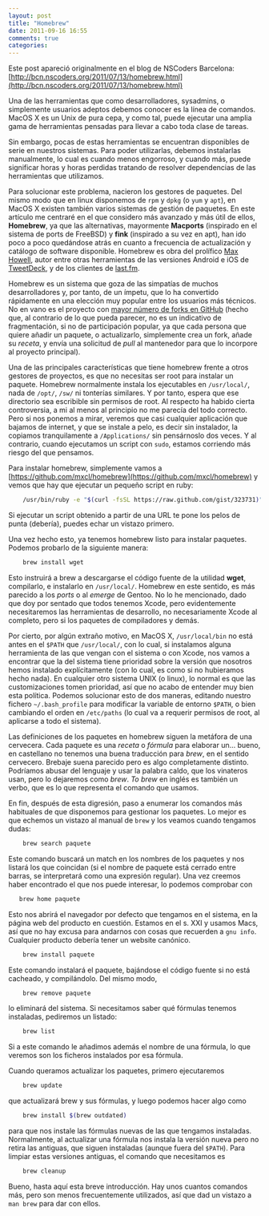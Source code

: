 ```yaml
---
layout: post
title: "Homebrew"
date: 2011-09-16 16:55
comments: true
categories: 
---
```

Este post apareció originalmente en el blog de NSCoders Barcelona: [http://bcn.nscoders.org/2011/07/13/homebrew.html](http://bcn.nscoders.org/2011/07/13/homebrew.html)

Una de las herramientas que como desarrolladores, sysadmins, o simplemente usuarios adeptos debemos conocer es la línea de comandos. MacOS X es un Unix de pura cepa, y como tal, puede ejecutar una amplia gama de herramientas pensadas para llevar a cabo toda clase de tareas.

Sin embargo, pocas de estas herramientas se encuentran disponibles de serie en nuestros sistemas. Para poder utilizarlas, debemos instalarlas manualmente, lo cual es cuando menos engorroso, y cuando más, puede significar horas y horas perdidas tratando de resolver dependencias de las herramientas que utilizamos.

Para solucionar este problema, nacieron los gestores de paquetes. Del mismo modo que en linux disponemos de `rpm` y `dpkg` (o `yum` y `apt`), en MacOS X existen también varios sistemas de gestión de paquetes. En este artículo me centraré en el que considero más avanzado y más útil de ellos, **Homebrew**, ya que las alternativas, mayormente **Macports** (inspirado en el sistema de ports de FreeBSD) y **fink** (inspirado a su vez en apt), han ido poco a poco quedándose atrás en cuanto a frecuencia de actualización y catálogo de software disponible. Homebrew es obra del prolífico [Max Howell](http://methylblue.com/), autor entre otras herramientas de las versiones Android e iOS de [TweetDeck](http://www.tweetdeck.com/), y de los clientes de [last.fm](http://last.fm).  

Homebrew es un sistema  que goza de las simpatías de muchos desarrolladores y, por tanto, de un ímpetu, que lo ha convertido rápidamente en una elección muy popular entre los usuarios más técnicos. No en vano es el proyecto con [mayor número de forks en GitHub](https://github.com/popular/forked) (hecho que, al contrario de lo que pueda parecer, no es un indicativo de fragmentación, si no de participación popular, ya que cada persona que quiere añadir un paquete, o actualizarlo, simplemente crea un fork, añade su *receta*, y envía una solicitud de *pull* al mantenedor para que lo incorpore al proyecto principal).

Una de las principales características que tiene homebrew frente a otros gestores de proyectos, es que no necesitas ser root para instalar un paquete. Homebrew normalmente instala los ejecutables en `/usr/local/`, nada de `/opt/`, `/sw/` ni tonterías similares. Y por tanto, espera que ese directorio sea escribible sin permisos de root. Al respecto ha habido cierta controversia, a mi al menos al principio no me parecía del todo correcto. Pero si nos ponemos a mirar, veremos que casi cualquier aplicación que bajamos de internet, y que se instale a pelo, es decir sin instalador, la copiamos tranquilamente a `/Applications/` sin pensárnoslo dos veces. Y al contrario, cuando ejecutamos un script con `sudo`, estamos corriendo más riesgo del que pensamos.

Para instalar homebrew, simplemente vamos a [https://github.com/mxcl/homebrew](https://github.com/mxcl/homebrew) y vemos que hay que ejecutar un pequeño script en ruby:

```bash
    /usr/bin/ruby -e "$(curl -fsSL https://raw.github.com/gist/323731)"
```

Si ejecutar un script obtenido a partir de una URL te pone los pelos de punta (debería), puedes echar un vistazo primero.

Una vez hecho esto, ya tenemos homebrew listo para instalar paquetes. Podemos probarlo de la siguiente manera:

```bash
    brew install wget
```

Esto instruirá a brew a descargarse el código fuente de la utilidad **wget**, compilarlo, e instalarlo en `/usr/local/`. Homebrew en este sentido, es más parecido a los *ports* o al *emerge* de Gentoo. No lo he mencionado, dado que doy por sentado que todos tenemos Xcode, pero evidentemente necesitaremos las herramientas de desarrollo, no necesariamente Xcode al completo, pero si los paquetes de compiladores y demás.

Por cierto, por algún extraño motivo, en MacOS X, `/usr/local/bin` no está antes en el `$PATH` que `/usr/local/`, con lo cual, si instalamos alguna herramienta de las que vengan con el sistema o con Xcode, nos vamos a encontrar que la del sistema tiene prioridad sobre la versión que nosotros hemos instalado explícitamente (con lo cual, es como si no hubieramos hecho nada). En cualquier otro sistema UNIX (o linux), lo normal es que las customizaciones tomen prioridad, así que no acabo de entender muy bien esta política. Podemos solucionar esto de dos maneras, editando nuestro fichero `~/.bash_profile` para modificar la variable de entorno `$PATH`, o bien cambiando el orden en `/etc/paths` (lo cual va a requerir permisos de root, al aplicarse a todo el sistema).

Las definiciones de los paquetes en homebrew siguen la metáfora de una cervecera. Cada paquete es una *receta* o *fórmula* para elaborar un… bueno, en castellano no tenemos una buena traducción para *brew*, en el sentido cervecero. Brebaje suena parecido pero es algo completamente distinto. Podríamos abusar del lenguaje y usar la palabra caldo, que los vinateros usan, pero lo dejaremos como *brew*. *To brew* en inglés es también un verbo, que es lo que representa el comando que usamos.

En fin, después de esta digresión, paso a enumerar los comandos más habituales de que disponemos para gestionar los paquetes. Lo mejor es que echemos un vistazo al manual de `brew` y los veamos cuando tengamos dudas:


```bash
    brew search paquete
```

Este comando buscará un match en los nombres de los paquetes y nos listará los que coincidan (si el nombre de paquete está cerrado entre barras, se interpretará como una expresión regular). Una vez creemos haber encontrado el que nos puede interesar, lo podemos comprobar con

```bash
   brew home paquete
```

Esto nos abrirá el navegador por defecto que tengamos en el sistema, en la página web del producto en cuestión. Estamos en el s. XXI y usamos Macs, así que no hay excusa para andarnos con cosas que recuerden a `gnu info`. Cualquier producto debería tener un website canónico.

```bash
    brew install paquete
```

Este comando instalará el paquete, bajándose el código fuente si no está cacheado, y compilándolo. Del mismo modo,

```bash
    brew remove paquete
```


lo eliminará del sistema. Si necesitamos saber qué fórmulas tenemos instaladas, pediremos un listado:

```bash
    brew list
```

Si a este comando le añadimos además el nombre de una fórmula, lo que veremos son los ficheros instalados por esa fórmula.

Cuando queramos actualizar los paquetes, primero ejecutaremos

```bash
    brew update
```

que actualizará brew y sus fórmulas, y luego podemos hacer algo como

```bash
    brew install $(brew outdated)
```

para que nos instale las fórmulas nuevas de las que tengamos instaladas. Normalmente, al actualizar una fórmula nos instala la versión nueva pero no retira las antiguas, que siguen instaladas (aunque fuera del `$PATH`). Para limpiar estas versiones antiguas, el comando que necesitamos es

```bash
    brew cleanup
```

Bueno, hasta aquí esta breve introducción. Hay unos cuantos comandos más, pero son menos frecuentemente utilizados, así que dad un vistazo a `man brew` para dar con ellos.